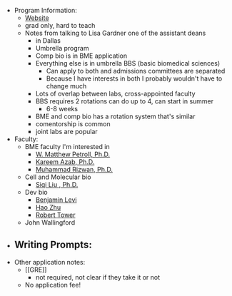 - Program Information:
	- [Website](https://www.utsouthwestern.edu/education/graduate-school/application-and-admissions/basic-sciences.html)
	- grad only, hard to teach
	- Notes from talking to Lisa Gardner one of the assistant deans
		- in Dallas
		- Umbrella program
		- Comp bio is in BME application
		- Everything else is in umbrella BBS (basic biomedical sciences)
			- Can apply to both and admissions committees are separated
			- Because I have interests in both I probably wouldn't have to change much
		- Lots of overlap between labs, cross-appointed faculty
		- BBS requires 2 rotations can do up to 4, can start in summer
			- 6-8 weeks
		- BME and comp bio has a rotation system that's similar
		- comentorship is common
		- joint labs are popular
- Faculty:
	- BME faculty I'm interested in
		- [W. Matthew Petroll, Ph.D.](https://profiles.utsouthwestern.edu/profile/15671/?_ga=2.37906400.2141188467.1670444942-2030558487.1669062189)
		- [Kareem Azab, Ph.D.](https://profiles.utsouthwestern.edu/profile/212311/abd-el-kareem-azab.html)
		- [Muhammad Rizwan, Ph.D.](https://profiles.utsouthwestern.edu/profile/230758/muhammad-rizwan.html?_ga=2.34651553.1431091962.1666626000-912785567.1663946212)
	- Cell and Molecular bio
		- [Siqi Liu , Ph.D.](https://profiles.utsouthwestern.edu/profile/81814/siqi-liu.html)
	- Dev bio
		- [Benjamin Levi](https://profiles.utsouthwestern.edu/profile/198600/benjamin-levi.html)
		- [Hao Zhu](https://profiles.utsouthwestern.edu/profile/134601/hao-zhu.html)
		- [Robert Tower](https://profiles.utsouthwestern.edu/profile/206568/robert-tower.html)
	- John Wallingford
- Writing Prompts:
	-
- Other application notes:
	- [[GRE]]
		- not required, not clear if they take it or not
	- No application fee!